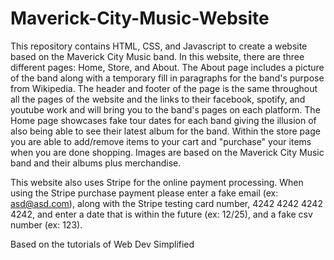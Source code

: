 # Maverick-City-Music-Website

This repository contains HTML, CSS, and Javascript to create a website based on the Maverick City Music band. In this website, there are three different pages: Home, Store, and About. 
The About page includes a picture of the band along with a temporary fill in paragraphs for the band's purpose from Wikipedia. The header and footer of the page is the same throughout all the pages of the website and the links to their facebook, spotify, and youtube work and will bring you to the band's pages on each platform.
The Home page showcases fake tour dates for each band giving the illusion of also being able to see their latest album for the band. 
Within the store page you are able to add/remove items to your cart and "purchase" your items when you are done shopping. Images are based on the Maverick City Music band and their albums plus merchandise.

This website also uses Stripe for the online payment processing. When using the Stripe purchase payment please enter a fake email (ex: asd@asd.com), along with the Stripe testing card number, 4242 4242 4242 4242, and enter a date that is within the future (ex: 12/25), and a fake csv number (ex: 123).

Based on the tutorials of Web Dev Simplified
